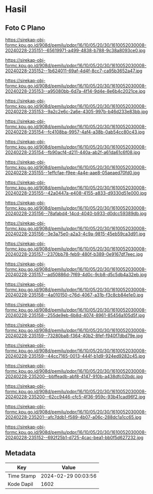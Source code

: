 # Hasil

## Foto C Plano

https://sirekap-obj-formc.kpu.go.id/908d/pemilu/pdpr/16/10/05/20/30/1610052030008-20240228-235151--65619971-a499-4838-b788-9c38a8093ce0.jpg

https://sirekap-obj-formc.kpu.go.id/908d/pemilu/pdpr/16/10/05/20/30/1610052030008-20240228-235152--1b624011-69af-4d4f-8cc7-ca95b3652a47.jpg

https://sirekap-obj-formc.kpu.go.id/908d/pemilu/pdpr/16/10/05/20/30/1610052030008-20240228-235153--a95080bb-6d7a-4f14-9d4e-8e6b4c2021ce.jpg

https://sirekap-obj-formc.kpu.go.id/908d/pemilu/pdpr/16/10/05/20/30/1610052030008-20240228-235153--9a2c2e6c-2a6e-4305-997b-b46d233e83bb.jpg

https://sirekap-obj-formc.kpu.go.id/908d/pemilu/pdpr/16/10/05/20/30/1610052030008-20240228-235154--fc4108ba-9957-4af4-a38b-0ab54cc80c43.jpg

https://sirekap-obj-formc.kpu.go.id/908d/pemilu/pdpr/16/10/05/20/30/1610052030008-20240228-235154--fb90acf4-d211-440a-ab2f-a61da61c6f08.jpg

https://sirekap-obj-formc.kpu.go.id/908d/pemilu/pdpr/16/10/05/20/30/1610052030008-20240228-235155--1effcfae-f9ee-4a4e-aae8-05aeaed70fd0.jpg

https://sirekap-obj-formc.kpu.go.id/908d/pemilu/pdpr/16/10/05/20/30/1610052030008-20240228-235155--42a0447a-e408-4155-a833-d9330d51e000.jpg

https://sirekap-obj-formc.kpu.go.id/908d/pemilu/pdpr/16/10/05/20/30/1610052030008-20240228-235156--78afabd4-14cd-4040-b933-d0dcc59389db.jpg

https://sirekap-obj-formc.kpu.go.id/908d/pemilu/pdpr/16/10/05/20/30/1610052030008-20240228-235156--3e3a75e0-a2a3-4c9a-9815-45eb59ca3d91.jpg

https://sirekap-obj-formc.kpu.go.id/908d/pemilu/pdpr/16/10/05/20/30/1610052030008-20240228-235157--2370bb78-feb9-480f-b389-0e9167df7eec.jpg

https://sirekap-obj-formc.kpu.go.id/908d/pemilu/pdpr/16/10/05/20/30/1610052030008-20240228-235157--ad50886d-7f69-4d0c-9cb8-d5c5db4a32eb.jpg

https://sirekap-obj-formc.kpu.go.id/908d/pemilu/pdpr/16/10/05/20/30/1610052030008-20240228-235158--4a010150-c76d-4067-a31b-f3c8cb84e1e0.jpg

https://sirekap-obj-formc.kpu.go.id/908d/pemilu/pdpr/16/10/05/20/30/1610052030008-20240228-235158--255de9eb-6b8d-4074-8961-85456a105d5f.jpg

https://sirekap-obj-formc.kpu.go.id/908d/pemilu/pdpr/16/10/05/20/30/1610052030008-20240228-235159--73280ba8-f364-40b2-8fef-f940f7dbd79e.jpg

https://sirekap-obj-formc.kpu.go.id/908d/pemilu/pdpr/16/10/05/20/30/1610052030008-20240228-235159--44cc7165-0013-444f-b1d9-924ed9282c45.jpg

https://sirekap-obj-formc.kpu.go.id/908d/pemilu/pdpr/16/10/05/20/30/1610052030008-20240228-235200--bbffeadb-abf8-4147-910b-a438dfc02bdc.jpg

https://sirekap-obj-formc.kpu.go.id/908d/pemilu/pdpr/16/10/05/20/30/1610052030008-20240228-235200--62cc9446-cfc5-4f36-959c-93b41cad96f2.jpg

https://sirekap-obj-formc.kpu.go.id/908d/pemilu/pdpr/16/10/05/20/30/1610052030008-20240228-235201--afc7ddb1-f589-4b07-a06c-288dc1a1cc65.jpg

https://sirekap-obj-formc.kpu.go.id/908d/pemilu/pdpr/16/10/05/20/30/1610052030008-20240228-235152--692f25b1-d725-4cac-bea1-bb0f5d627232.jpg


## Metadata

| Key        | Value               |
| ---------- | ------------------- |
| Time Stamp | 2024-02-29 00:03:56 |
| Kode Dapil | 1602                |



